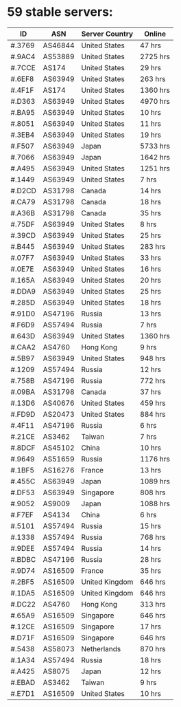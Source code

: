 # 59 stable servers:

| ID | ASN | Server Country | Online |
| ------ | ------ | ------ | ------ |
| #.3769 | AS46844 | United States | 47 hrs |
| #.9AC4 | AS53889 | United States | 2725 hrs |
| #.7CCE | AS174 | United States | 29 hrs |
| #.6EF8 | AS63949 | United States | 263 hrs |
| #.4F1F | AS174 | United States | 1360 hrs |
| #.D363 | AS63949 | United States | 4970 hrs |
| #.BA95 | AS63949 | United States | 10 hrs |
| #.8051 | AS63949 | United States | 11 hrs |
| #.3EB4 | AS63949 | United States | 19 hrs |
| #.F507 | AS63949 | Japan | 5733 hrs |
| #.7066 | AS63949 | Japan | 1642 hrs |
| #.A495 | AS63949 | United States | 1251 hrs |
| #.1449 | AS63949 | United States | 7 hrs |
| #.D2CD | AS31798 | Canada | 14 hrs |
| #.CA79 | AS31798 | Canada | 18 hrs |
| #.A36B | AS31798 | Canada | 35 hrs |
| #.75DF | AS63949 | United States | 8 hrs |
| #.39CD | AS63949 | United States | 25 hrs |
| #.B445 | AS63949 | United States | 283 hrs |
| #.07F7 | AS63949 | United States | 33 hrs |
| #.0E7E | AS63949 | United States | 16 hrs |
| #.165A | AS63949 | United States | 20 hrs |
| #.DDA9 | AS63949 | United States | 25 hrs |
| #.285D | AS63949 | United States | 18 hrs |
| #.91D0 | AS47196 | Russia | 13 hrs |
| #.F6D9 | AS57494 | Russia | 7 hrs |
| #.643D | AS63949 | United States | 1360 hrs |
| #.CAA2 | AS4760 | Hong Kong | 9 hrs |
| #.5B97 | AS63949 | United States | 948 hrs |
| #.1209 | AS57494 | Russia | 12 hrs |
| #.758B | AS47196 | Russia | 772 hrs |
| #.09BA | AS31798 | Canada | 37 hrs |
| #.13D6 | AS40676 | United States | 459 hrs |
| #.FD9D | AS20473 | United States | 884 hrs |
| #.4F11 | AS47196 | Russia | 6 hrs |
| #.21CE | AS3462 | Taiwan | 7 hrs |
| #.8DCF | AS45102 | China | 10 hrs |
| #.9649 | AS51659 | Russia | 1176 hrs |
| #.1BF5 | AS16276 | France | 13 hrs |
| #.455C | AS63949 | Japan | 1089 hrs |
| #.DF53 | AS63949 | Singapore | 808 hrs |
| #.9052 | AS9009 | Japan | 1088 hrs |
| #.F7EF | AS4134 | China | 6 hrs |
| #.5101 | AS57494 | Russia | 15 hrs |
| #.1338 | AS57494 | Russia | 768 hrs |
| #.9DEE | AS57494 | Russia | 14 hrs |
| #.BDBC | AS47196 | Russia | 28 hrs |
| #.9D74 | AS16509 | France | 35 hrs |
| #.2BF5 | AS16509 | United Kingdom | 646 hrs |
| #.1DA5 | AS16509 | United Kingdom | 646 hrs |
| #.DC22 | AS4760 | Hong Kong | 313 hrs |
| #.65A9 | AS16509 | Singapore | 646 hrs |
| #.12CE | AS16509 | Singapore | 17 hrs |
| #.D71F | AS16509 | Singapore | 646 hrs |
| #.5438 | AS58073 | Netherlands | 870 hrs |
| #.1A34 | AS57494 | Russia | 18 hrs |
| #.A425 | AS8075 | Japan | 12 hrs |
| #.EBAD | AS3462 | Taiwan | 9 hrs |
| #.E7D1 | AS16509 | United States | 10 hrs |

